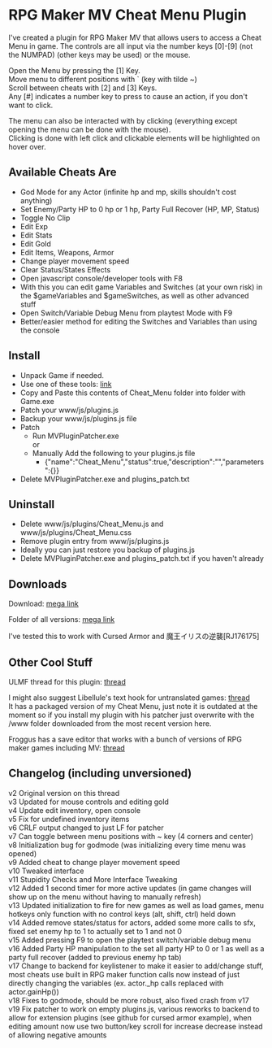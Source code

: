 RPG Maker MV Cheat Menu Plugin
==============================

I've created a plugin for RPG Maker MV that allows users to access a Cheat Menu in game. The controls are all input via the number keys \[0\]\-\[9\] (not the NUMPAD) (other keys may be used) or the mouse.

Open the Menu by pressing the \[1\] Key.  
Move menu to different positions with \` (key with tilde ~)  
Scroll between cheats with \[2\] and \[3\] Keys.  
Any \[#\] indicates a number key to press to cause an action, if you don't want to click.  

The menu can also be interacted with by clicking (everything except opening the menu can be done with the mouse).  
Clicking is done with left click and clickable elements will be highlighted on hover over.

Available Cheats Are
--------------------

* God Mode for any Actor (infinite hp and mp, skills shouldn't cost anything)
* Set Enemy/Party HP to 0 hp or 1 hp, Party Full Recover (HP, MP, Status)
* Toggle No Clip
* Edit Exp
* Edit Stats
* Edit Gold
* Edit Items, Weapons, Armor
* Change player movement speed
* Clear Status/States Effects
* Open javascript console/developer tools with F8
 * With this you can edit game Variables and Switches (at your own risk) in the $gameVariables and $gameSwitches, as well as other advanced stuff
* Open Switch/Variable Debug Menu from playtest Mode with F9
 * Better/easier method for editing the Switches and Variables than using the console
 
Install
-------

* Unpack Game if needed.
 * Use one of these tools: [link](http://www.ulmf.org/bbs/showpost.php?p=830445&postcount=91)
* Copy and Paste this contents of Cheat_Menu folder into folder with Game.exe
* Patch your www/js/plugins.js
 * Backup your www/js/plugins.js file
 * Patch
      * Run MVPluginPatcher.exe  
        or
      * Manually Add the following to your plugins.js file
        * {"name":"Cheat_Menu","status":true,"description":"","parameters":{}}
 * Delete MVPluginPatcher.exe and plugins_patch.txt
 
Uninstall
---------

* Delete www/js/plugins/Cheat_Menu.js and www/js/plugins/Cheat_Menu.css
* Remove plugin entry from www/js/plugins.js
 * Ideally you can just restore you backup of plugins.js
* Delete MVPluginPatcher.exe and plugins_patch.txt if you haven't already

Downloads
---------
Download: [mega link](https://mega.nz/#!FkYQwD5B!9S1OUB6ruJn4Jh30J5_y0mN8zNc_9n-mSwKjUl7H2dU)

Folder of all versions: [mega link](https://mega.nz/#F!NxQxHJKY!N6-YTgC4B2y5AZVpNgAvdA)

I've tested this to work with Cursed Armor and 魔王イリスの逆襲[RJ176175]

Other Cool Stuff
----------------
ULMF thread for this plugin: [thread](http://www.ulmf.org/bbs/showthread.php?t=28982)

I might also suggest Libellule's text hook for untranslated games: [thread](http://www.ulmf.org/bbs/showthread.php?t=29359)  
It has a packaged version of my Cheat Menu, just note it is outdated at the moment so if you install my plugin with his patcher just overwrite with the /www folder downloaded from the most recent version here.

Froggus has a save editor that works with a bunch of versions of RPG maker games including MV: [thread](http://www.ulmf.org/bbs/showthread.php?t=28936)

Changelog (including unversioned)
---------------------------
v2 Original version on this thread  
v3 Updated for mouse controls and editing gold  
v4 Update edit inventory, open console  
v5 Fix for undefined inventory items  
v6 CRLF output changed to just LF for patcher  
v7 Can toggle between menu positions with ~ key (4 corners and center)  
v8 Initialization bug for godmode (was initializing every time menu was opened)  
v9 Added cheat to change player movement speed  
v10 Tweaked interface  
v11 Stupidity Checks and More Interface Tweaking  
v12 Added 1 second timer for more active updates (in game changes will show up on the menu without having to manually refresh)  
v13 Updated initialization to fire for new games as well as load games, menu hotkeys only function with no control keys (alt, shift, ctrl) held down  
v14 Added remove states/status for actors, added some more calls to sfx, fixed set enemy hp to 1 to actually set to 1 and not 0  
v15 Added pressing F9 to open the playtest switch/variable debug menu  
v16 Added Party HP manipulation to the set all party HP to 0 or 1 as well as a party full recover (added to previous enemy hp tab)  
v17 Change to backend for keylistener to make it easier to add/change stuff, most cheats use built in RPG maker function calls now instead of just directly changing the variables (ex. actor._hp calls replaced with actor.gainHp())  
v18 Fixes to godmode, should be more robust, also fixed crash from v17  
v19 Fix patcher to work on empty plugins.js, various reworks to backend to allow for extension plugins (see github for cursed armor example), when editing amount now use two button/key scroll for increase decrease instead of allowing negative amounts
